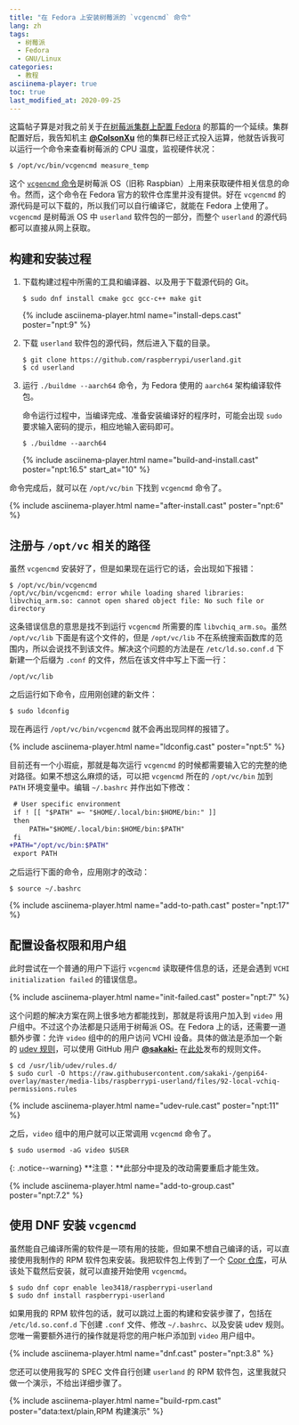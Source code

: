 ```yaml
---
title: "在 Fedora 上安装树莓派的 `vcgencmd` 命令"
lang: zh
tags:
  - 树莓派
  - Fedora
  - GNU/Linux
categories:
  - 教程
asciinema-player: true
toc: true
last_modified_at: 2020-09-25
---
```


这篇帖子算是对我之前关于[在树莓派集群上配置 Fedora](/2020/07/24/fedora-raspi-cluster.html) 的那篇的一个延续。集群配置好后，我告知机主 [**@ColsonXu**](https://github.com/ColsonXu) 他的集群已经正式投入运算，他就告诉我可以运行一个命令来查看树莓派的 CPU 温度，监视硬件状况：

```console
$ /opt/vc/bin/vcgencmd measure_temp
```

这个 [`vcgencmd` 命令](https://www.raspberrypi.org/documentation/raspbian/applications/vcgencmd.md)是树莓派 OS（旧称 Raspbian）上用来获取硬件相关信息的命令。然而，这个命令在 Fedora 官方的软件仓库里并没有提供。好在 `vcgencmd` 的源代码是可以下载的，所以我们可以自行编译它，就能在 Fedora 上使用了。`vcgencmd` 是树莓派 OS 中 `userland` 软件包的一部分，而整个 `userland` 的源代码都可以直接从网上获取。

## 构建和安装过程

1.  下载构建过程中所需的工具和编译器、以及用于下载源代码的 Git。

    ```console
    $ sudo dnf install cmake gcc gcc-c++ make git
    ```

    {% include asciinema-player.html name="install-deps.cast" poster="npt:9" %}

2.  下载 `userland` 软件包的源代码，然后进入下载的目录。

    ```console
    $ git clone https://github.com/raspberrypi/userland.git
    $ cd userland
    ```

3.  运行 `./buildme --aarch64` 命令，为 Fedora 使用的 `aarch64` 架构编译软件包。

    命令运行过程中，当编译完成、准备安装编译好的程序时，可能会出现 `sudo` 要求输入密码的提示，相应地输入密码即可。

    ```console
    $ ./buildme --aarch64
    ```

    {% include asciinema-player.html name="build-and-install.cast"
    poster="npt:16.5" start_at="10" %}

命令完成后，就可以在 `/opt/vc/bin` 下找到 `vcgencmd` 命令了。

{% include asciinema-player.html name="after-install.cast" poster="npt:6" %}

## 注册与 `/opt/vc` 相关的路径

虽然 `vcgencmd` 安装好了，但是如果现在运行它的话，会出现如下报错：

```console
$ /opt/vc/bin/vcgencmd
/opt/vc/bin/vcgencmd: error while loading shared libraries: libvchiq_arm.so: cannot open shared object file: No such file or directory
```

这条错误信息的意思是找不到运行 `vcgencmd` 所需要的库 `libvchiq_arm.so`。虽然 `/opt/vc/lib` 下面是有这个文件的，但是 `/opt/vc/lib` 不在系统搜索函数库的范围内，所以会说找不到该文件。解决这个问题的方法是在 `/etc/ld.so.conf.d` 下新建一个后缀为 `.conf` 的文件，然后在该文件中写上下面一行：

```
/opt/vc/lib
```

之后运行如下命令，应用刚创建的新文件：

```console
$ sudo ldconfig
```

现在再运行 `/opt/vc/bin/vcgencmd` 就不会再出现同样的报错了。

{% include asciinema-player.html name="ldconfig.cast" poster="npt:5" %}

目前还有一个小瑕疵，那就是每次运行 `vcgencmd` 的时候都需要输入它的完整的绝对路径。如果不想这么麻烦的话，可以把 `vcgencmd` 所在的 `/opt/vc/bin` 加到 `PATH` 环境变量中。编辑 `~/.bashrc` 并作出如下修改：

```diff
 # User specific environment
 if ! [[ "$PATH" =~ "$HOME/.local/bin:$HOME/bin:" ]]
 then
     PATH="$HOME/.local/bin:$HOME/bin:$PATH"
 fi
+PATH="/opt/vc/bin:$PATH"
 export PATH
```

之后运行下面的命令，应用刚才的改动：

```console
$ source ~/.bashrc
```

{% include asciinema-player.html name="add-to-path.cast" poster="npt:17" %}

## 配置设备权限和用户组

此时尝试在一个普通的用户下运行 `vcgencmd` 读取硬件信息的话，还是会遇到 `VCHI initialization failed` 的错误信息。

{% include asciinema-player.html name="init-failed.cast" poster="npt:7" %}

这个问题的解决方案在网上很多地方都能找到，那就是将该用户加入到 `video` 用户组中。不过这个办法都是只适用于树莓派 OS。在 Fedora 上的话，还需要一道额外步骤：允许 `video` 组中的的用户访问 VCHI 设备。具体的做法是添加一个新的 [udev 规则](https://wiki.archlinux.org/index.php/Udev_(%E7%AE%80%E4%BD%93%E4%B8%AD%E6%96%87)#udev_%E8%A7%84%E5%88%99)，可以使用 GitHub 用户 [**@sakaki-**](https://github.com/sakaki-) 在[此处](https://github.com/sakaki-/genpi64-overlay/blob/master/media-libs/raspberrypi-userland/files/92-local-vchiq-permissions.rules)发布的规则文件。

```console
$ cd /usr/lib/udev/rules.d/
$ sudo curl -O https://raw.githubusercontent.com/sakaki-/genpi64-overlay/master/media-libs/raspberrypi-userland/files/92-local-vchiq-permissions.rules
```

{% include asciinema-player.html name="udev-rule.cast" poster="npt:11" %}

之后，`video` 组中的用户就可以正常调用 `vcgencmd` 命令了。

```console
$ sudo usermod -aG video $USER
```

{: .notice--warning}
**注意：**此部分中提及的改动需要重启才能生效。

{% include asciinema-player.html name="add-to-group.cast" poster="npt:7.2" %}

## 使用 DNF 安装 `vcgencmd`

虽然能自己编译所需的软件是一项有用的技能，但如果不想自己编译的话，可以直接使用我制作的 RPM 软件包来安装。我把软件包上传到了一个 [Copr 仓库](https://copr.fedorainfracloud.org/coprs/leo3418/raspberrypi-userland/)，可从该处下载然后安装，就可以直接开始使用 `vcgencmd`。

```console
$ sudo dnf copr enable leo3418/raspberrypi-userland
$ sudo dnf install raspberrypi-userland
```

如果用我的 RPM 软件包的话，就可以跳过上面的构建和安装步骤了，包括在 `/etc/ld.so.conf.d` 下创建 `.conf` 文件、修改 `~/.bashrc`、以及安装 udev 规则。您唯一需要额外进行的操作就是将您的用户帐户添加到 `video` 用户组中。

{% include asciinema-player.html name="dnf.cast" poster="npt:3.8" %}

您还可以使用我写的 SPEC 文件自行创建 `userland` 的 RPM 软件包，这里我就只做一个演示，不给出详细步骤了。

{% include asciinema-player.html name="build-rpm.cast"
    poster="data:text/plain,RPM 构建演示" %}
